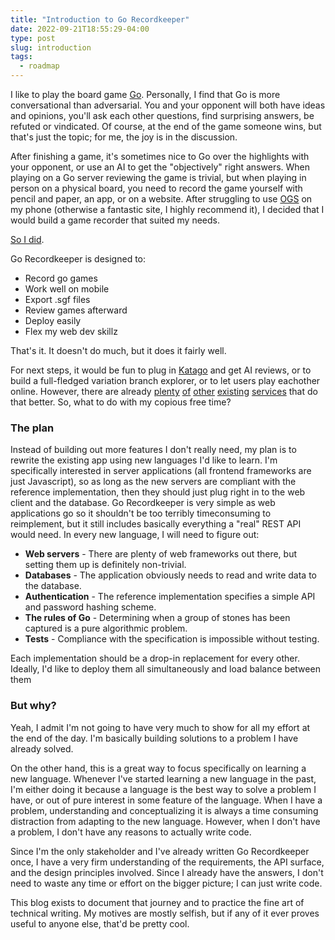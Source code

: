 ```yaml
---
title: "Introduction to Go Recordkeeper"
date: 2022-09-21T18:55:29-04:00
type: post
slug: introduction
tags:
  - roadmap
---
```


I like to play the board game [Go](https://en.wikipedia.org/wiki/Go_(game)). Personally, I find that Go is more conversational than adversarial. You and your opponent will both have ideas and opinions, you'll ask each other questions, find surprising answers, be refuted or vindicated. Of course, at the end of the game someone wins, but that's just the topic; for me, the joy is in the discussion.

After finishing a game, it's sometimes nice to Go over the highlights with your opponent, or use an AI to get the "objectively" right answers. When playing on a Go server reviewing the game is trivial, but when playing in person on a physical board, you need to record the game yourself with pencil and paper, an app, or on a website. After struggling to use [OGS](https://online-go.com/) on my phone (otherwise a fantastic site, I highly recommend it), I decided that I would build a game recorder that suited my needs.

[So I did](https://go.chiquit.ooo/).

Go Recordkeeper is designed to:

- Record go games
- Work well on mobile
- Export .sgf files
- Review games afterward
- Deploy easily
- Flex my web dev skillz

That's it. It doesn't do much, but it does it fairly well.

For next steps, it would be fun to plug in [Katago](https://katagotraining.org/) and get AI reviews, or to build a full-fledged variation branch explorer, or to let users play eachother online. However, there are already [plenty](https://online-go.com/) [of](https://ai-sensei.com/) [other](https://pandanet-igs.com/communities/gopanda2) [existing](http://www.tygemgo.com/) [services](https://www.gokgs.com/) that do that better. So, what to do with my copious free time?

### The plan

Instead of building out more features I don't really need, my plan is to rewrite the existing app using new languages I'd like to learn. I'm specifically interested in server applications (all frontend frameworks are just Javascript), so as long as the new servers are compliant with the reference implementation, then they should just plug right in to the web client and the database. Go Recordkeeper is very simple as web applications go so it shouldn't be too terribly timeconsuming to reimplement, but it still includes basically everything a "real" REST API would need. In every new language, I will need to figure out:

- **Web servers** - There are plenty of web frameworks out there, but setting them up is definitely non-trivial.
- **Databases** - The application obviously needs to read and write data to the database.
- **Authentication** - The reference implementation specifies a simple API and password hashing scheme.
- **The rules of Go** - Determining when a group of stones has been captured is a pure algorithmic problem.
- **Tests** - Compliance with the specification is impossible without testing.

Each implementation should be a drop-in replacement for every other. Ideally, I'd like to deploy them all simultaneously and load balance between them

### But why?

Yeah, I admit I'm not going to have very much to show for all my effort at the end of the day. I'm basically building solutions to a problem I have already solved.

On the other hand, this is a great way to focus specifically on learning a new language. Whenever I've started learning a new language in the past, I'm either doing it because a language is the best way to solve a problem I have, or out of pure interest in some feature of the language. When I have a problem, understanding and conceptualizing it is always a time consuming distraction from adapting to the new language. However, when I don't have a problem, I don't have any reasons to actually write code.

Since I'm the only stakeholder and I've already written Go Recordkeeper once, I have a very firm understanding of the requirements, the API surface, and the design principles involved. Since I already have the answers, I don't need to waste any time or effort on the bigger picture; I can just write code.

This blog exists to document that journey and to practice the fine art of technical writing. My motives are mostly selfish, but if any of it ever proves useful to anyone else, that'd be pretty cool.
